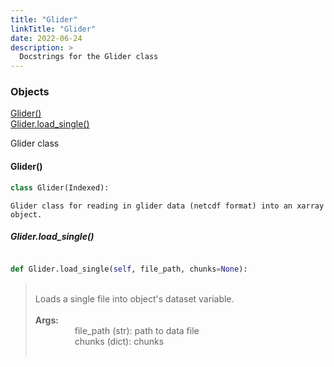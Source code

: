 ```yaml
---
title: "Glider"
linkTitle: "Glider"
date: 2022-06-24
description: >
  Docstrings for the Glider class
---
```

### Objects

[Glider()](#glider)<br />
[Glider.load_single()](#gliderload_single)<br />

Glider class
#### Glider()
```python
class Glider(Indexed):
```

```
Glider class for reading in glider data (netcdf format) into an xarray object.
```

##### Glider.load_single()
```python

def Glider.load_single(self, file_path, chunks=None):
```
> <br />
> Loads a single file into object's dataset variable.<br />
> <br />
> <b>Args:</b><br />
> &nbsp;&nbsp;&nbsp;&nbsp;&nbsp;&nbsp;&nbsp;&nbsp;&nbsp;&nbsp;&nbsp;&nbsp;&nbsp;&nbsp;&nbsp;  file_path (str): path to data file<br />
> &nbsp;&nbsp;&nbsp;&nbsp;&nbsp;&nbsp;&nbsp;&nbsp;&nbsp;&nbsp;&nbsp;&nbsp;&nbsp;&nbsp;&nbsp;  chunks (dict): chunks<br />
> <br />